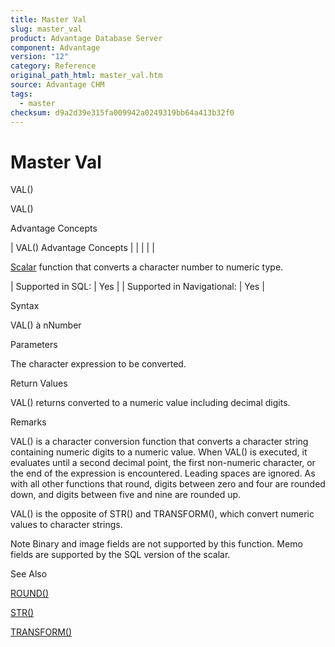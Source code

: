 ```yaml
---
title: Master Val
slug: master_val
product: Advantage Database Server
component: Advantage
version: "12"
category: Reference
original_path_html: master_val.htm
source: Advantage CHM
tags:
  - master
checksum: d9a2d39e315fa009942a0249319bb64a413b32f0
---
```


# Master Val

VAL()

VAL()

Advantage Concepts

| VAL()  Advantage Concepts |  |  |  |  |

[Scalar](master_supported_scalar_functions.md) function that converts a character number to numeric type.

| Supported in SQL: | Yes |
| Supported in Navigational: | Yes |

Syntax

VAL(<cNumber>) à nNumber

Parameters

<cNumber> The character expression to be converted.

Return Values

VAL() returns <cNumber> converted to a numeric value including decimal digits.

Remarks

VAL() is a character conversion function that converts a character string containing numeric digits to a numeric value. When VAL() is executed, it evaluates <cNumber> until a second decimal point, the first non-numeric character, or the end of the expression is encountered. Leading spaces are ignored. As with all other functions that round, digits between zero and four are rounded down, and digits between five and nine are rounded up.

VAL() is the opposite of STR() and TRANSFORM(), which convert numeric values to character strings.

Note Binary and image fields are not supported by this function. Memo fields are supported by the SQL version of the scalar.

See Also

[ROUND()](master_round.md)

[STR()](master_str.md)

[TRANSFORM()](master_transform.md)
